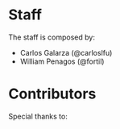 # Staff

The staff is composed by:

- Carlos Galarza (@carloslfu)
- William Penagos (@fortil)


# Contributors

Special thanks to:


